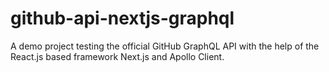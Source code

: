 # github-api-nextjs-graphql
A demo project testing the official GitHub GraphQL API with the help of the React.js based framework Next.js and Apollo Client.
